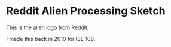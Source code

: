 # Reddit Alien Processing Sketch

This is the alien logo from Reddit.

I made this back in 2010 for ISE 108.